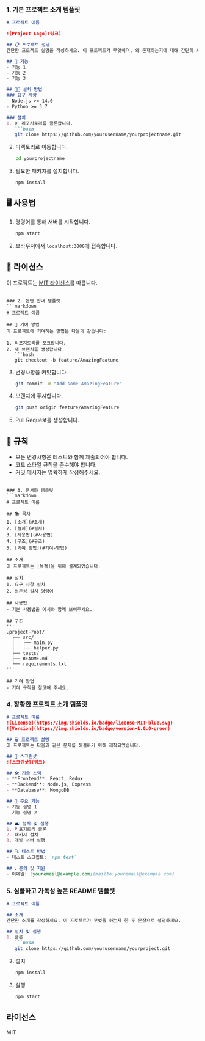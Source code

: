 ### 1. 기본 프로젝트 소개 템플릿
```markdown
# 프로젝트 이름

![Project Logo](링크)

## 📋 프로젝트 설명
간단한 프로젝트 설명을 작성하세요. 이 프로젝트가 무엇이며, 왜 존재하는지에 대해 간단히 서술합니다.

## 🚀 기능
- 기능 1
- 기능 2
- 기능 3

## 💁️‍💻 설치 방법
### 요구 사항
- Node.js >= 14.0
- Python >= 3.7

### 설치
1. 이 리포지토리를 클론합니다.
   ```bash
   git clone https://github.com/yourusername/yourprojectname.git
   ```
2. 디렉토리로 이동합니다.
   ```bash
   cd yourprojectname
   ```
3. 필요한 패키지를 설치합니다.
   ```bash
   npm install
   ```

## 🖥️ 사용법
1. 명령어를 통해 서버를 시작합니다.
   ```bash
   npm start
   ```
2. 브라우저에서 `localhost:3000`에 접속합니다.

## 📄 라이선스
이 프로젝트는 [MIT 라이선스](링크)를 따릅니다.
```

### 2. 협업 안내 템플릿
```markdown
# 프로젝트 이름

## 🤝 기여 방법
이 프로젝트에 기여하는 방법은 다음과 같습니다:

1. 리포지토리를 포크합니다.
2. 새 브랜치를 생성합니다.
   ```bash
   git checkout -b feature/AmazingFeature
   ```
3. 변경사항을 커밋합니다.
   ```bash
   git commit -m "Add some AmazingFeature"
   ```
4. 브랜치에 푸시합니다.
   ```bash
   git push origin feature/AmazingFeature
   ```
5. Pull Request를 생성합니다.

## 📜 규칙
- 모든 변경사항은 테스트와 함께 제출되어야 합니다.
- 코드 스타일 규칙을 준수해야 합니다.
- 커밋 메시지는 명확하게 작성해주세요.
```

### 3. 문서화 템플릿
```markdown
# 프로젝트 이름

## 📚 목차
1. [소개](#소개)
2. [설치](#설치)
3. [사용법](#사용법)
4. [구조](#구조)
5. [기여 방법](#기여-방법)

## 소개
이 프로젝트는 [목적]을 위해 설계되었습니다.

## 설치
1. 요구 사항 설치
2. 의존성 설치 명령어

## 사용법
- 기본 사용법을 예시와 함께 보여주세요.

## 구조
'''
.project-root/
  ├── src/
  │   ├── main.py
  │   └── helper.py
  ├── tests/
  ├── README.md
  └── requirements.txt
'''

## 기여 방법
- 기여 규칙을 참고해 주세요.
```

### 4. 장황한 프로젝트 소개 템플릿
```markdown
# 프로젝트 이름
![License](https://img.shields.io/badge/license-MIT-blue.svg)
![Version](https://img.shields.io/badge/version-1.0.0-green)

## 🗑️ 프로젝트 설명
이 프로젝트는 다음과 같은 문제를 해결하기 위해 제작되었습니다.

## 🎨 스크린샷
![스크린샷](링크)

## 🛠️ 기술 스택
- **Frontend**: React, Redux
- **Backend**: Node.js, Express
- **Database**: MongoDB

## 🎉 주요 기능
- 기능 설명 1
- 기능 설명 2

## 🛋 설치 및 실행
1. 리포지토리 클론
2. 패키지 설치
3. 개발 서버 실행

## 🔍 테스트 방법
- 테스트 스크립트: `npm test`

## 📞 문의 및 지원
- 이메일: [youremail@example.com](mailto:youremail@example.com)
```

### 5. 심플하고 가독성 높은 README 템플릿
```markdown
# 프로젝트 이름

## 소개
간단한 소개를 작성하세요. 이 프로젝트가 무엇을 하는지 한 두 문장으로 설명하세요.

## 설치 및 실행
1. 클론
   ```bash
   git clone https://github.com/yourusername/yourproject.git
   ```
2. 설치
   ```bash
   npm install
   ```
3. 실행
   ```bash
   npm start
   ```

## 라이선스
MIT
